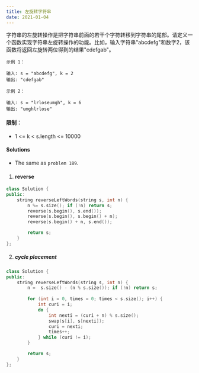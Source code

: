```yaml
---
title: 左旋转字符串
date: 2021-01-04
---
```

字符串的左旋转操作是把字符串前面的若干个字符转移到字符串的尾部。请定义一个函数实现字符串左旋转操作的功能。比如，输入字符串"abcdefg"和数字2，该函数将返回左旋转两位得到的结果"cdefgab"。

 

```
示例 1：

输入: s = "abcdefg", k = 2
输出: "cdefgab"

示例 2：

输入: s = "lrloseumgh", k = 6
输出: "umghlrlose"
```
 

#### 限制：

-    1 <= k < s.length <= 10000


#### Solutions

- The same as `problem 189`.

1. #### reverse


```cpp
class Solution {
public:
    string reverseLeftWords(string s, int n) {
        n %= s.size(); if (!n) return s;
        reverse(s.begin(), s.end());
        reverse(s.begin(), s.begin() + n);
        reverse(s.begin() + n, s.end());

        return s;
    }
};
```

2. ##### cycle placement

```cpp
class Solution {
public:
    string reverseLeftWords(string s, int n) {
        n =  s.size() - (n % s.size()); if (!n) return s;
        
        for (int i = 0, times = 0; times < s.size(); i++) {
            int curi = i;
            do {
                int nexti = (curi + n) % s.size();
                swap(s[i], s[nexti]);
                curi = nexti;
                times++;
            } while (curi != i);
        }

        return s;
    }
};
```